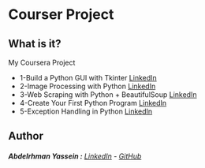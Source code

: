 # Courser Project
## What is it?

My Coursera Project

  - 1-Build a Python GUI with Tkinter           [LinkedIn](https://github.com/Abdelrhman-Yassein/Coursera-Project/tree/main/1-Build%20a%20Python%20GUI%20with%20Tkinter)
  - 2-Image Processing with Python              [LinkedIn](https://github.com/Abdelrhman-Yassein/Coursera-Project/tree/main/2-Image%20Processing%20with%20Python)
  - 3-Web Scraping with Python + BeautifulSoup  [LinkedIn](https://github.com/Abdelrhman-Yassein/Coursera-Project/tree/main/3-Web%20Scraping%20with%20Python%20%2B%20BeautifulSoup)
  - 4-Create Your First Python Program          [LinkedIn](https://github.com/Abdelrhman-Yassein/Coursera-Project/tree/main/4-Create%20Your%20First%20Python%20Program)
  - 5-Exception Handling in Python              [LinkedIn](https://github.com/Abdelrhman-Yassein/Coursera-Project/tree/main/5-Exception%20Handling%20in%20Python)



## Author

######  **Abdelrhman Yassein  :**  [LinkedIn](https://www.linkedin.com/in/abdelrhman-yassein/) - [GitHub](https://github.com/Abdelrhman-Yassein)
